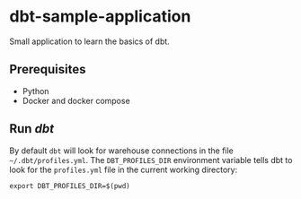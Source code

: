 # dbt-sample-application
Small application to learn the basics of dbt.

## Prerequisites

- Python
- Docker and docker compose

## Run *dbt*

By default `dbt` will look for warehouse connections in the file `~/.dbt/profiles.yml`. The `DBT_PROFILES_DIR` environment variable tells dbt to look for the `profiles.yml` file in the current working directory:

```shell
export DBT_PROFILES_DIR=$(pwd)
```


